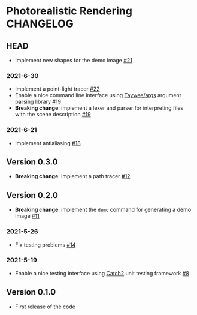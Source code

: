 # Photorealistic Rendering CHANGELOG

## HEAD

- Implement new shapes for the demo image [#21](https://github.com/ElisaLegnani/PhotorealisticRendering/pull/21)

### 2021-6-30

- Implement a point-light tracer [#22](https://github.com/ElisaLegnani/PhotorealisticRendering/pull/22)
- Enable a nice command line interface using [Taywee/args](https://github.com/Taywee/args) argument parsing library [#19](https://github.com/ElisaLegnani/PhotorealisticRendering/pull/19)
- **Breaking change**: implement a lexer and parser for interpreting files with the scene description [#19](https://github.com/ElisaLegnani/PhotorealisticRendering/pull/19)

### 2021-6-21

- Implement antialiasing [#18](https://github.com/ElisaLegnani/PhotorealisticRendering/pull/18)

## Version 0.3.0

- **Breaking change**: implement a path tracer [#12](https://github.com/ElisaLegnani/PhotorealisticRendering/pull/12)

## Version 0.2.0

- **Breaking change**: implement the `demo` command for generating a demo image [#11](https://github.com/ElisaLegnani/PhotorealisticRendering/pull/11)

### 2021-5-26

- Fix testing problems [#14](https://github.com/ElisaLegnani/PhotorealisticRendering/pull/14)

### 2021-5-19

- Enable a nice testing interface using [Catch2](https://github.com/catchorg/Catch2) unit testing framework [#8](https://github.com/ElisaLegnani/PhotorealisticRendering/pull/8)

## Version 0.1.0

- First release of the code
